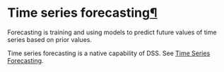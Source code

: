 Time series forecasting[¶](#time-series-forecasting "Permalink to this heading")
================================================================================


Forecasting is training and using models to predict future values of time series based on prior values.


Time series forecasting is a native capability of DSS. See [Time Series Forecasting](../machine-learning/time-series-forecasting/index.html).